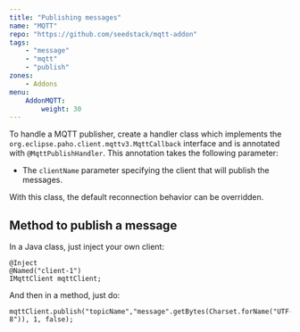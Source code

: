 ```yaml
---
title: "Publishing messages"
name: "MQTT"
repo: "https://github.com/seedstack/mqtt-addon"
tags:
    - "message"
    - "mqtt"
    - "publish"
zones:
    - Addons
menu:
    AddonMQTT:
        weight: 30
---
```


To handle a MQTT publisher, create a handler class which implements the `org.eclipse.paho.client.mqttv3.MqttCallback` interface and is 
annotated with `@MqttPublishHandler`. This annotation takes the following parameter:

* The `clientName` parameter specifying the client that will publish the messages.

With this class, the default reconnection behavior can be overridden.
 
## Method to publish a message

In a Java class, just inject your own client:

    @Inject
    @Named("client-1")
    IMqttClient mqttClient;
 
 And then in a method, just do:

	mqttClient.publish("topicName","message".getBytes(Charset.forName("UTF-8")), 1, false);
 
 
